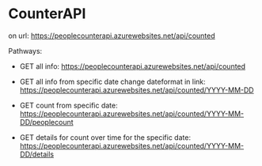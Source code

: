 # CounterAPI

on url: https://peoplecounterapi.azurewebsites.net/api/counted

Pathways:
- GET all info: https://peoplecounterapi.azurewebsites.net/api/counted

- GET all info from specific date 
change dateformat in link:  https://peoplecounterapi.azurewebsites.net/api/counted/YYYY-MM-DD

- GET count from specific date:  https://peoplecounterapi.azurewebsites.net/api/counted/YYYY-MM-DD/peoplecount

- GET details for count 
over time for the specific date: https://peoplecounterapi.azurewebsites.net/api/counted/YYYY-MM-DD/details
